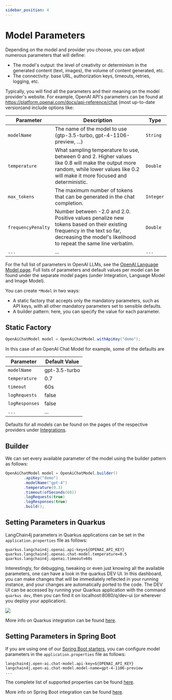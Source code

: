 ```yaml
---
sidebar_position: 4
---
```


# Model Parameters

Depending on the model and provider you choose, you can adjust numerous parameters that will define:
- The model's output: the level of creativity or determinism in the generated content (text, images),
the volume of content generated, etc.
- The connectivity: base URL, authorization keys, timeouts, retries, logging, etc.

Typically, you will find all the parameters and their meaning on the model provider's website.
For example, OpenAI API's parameters can be found at https://platform.openai.com/docs/api-reference/chat
(most up-to-date version)and include options like:

| Parameter          | Description                                                                                                                                                                                          | Type      |
|--------------------|------------------------------------------------------------------------------------------------------------------------------------------------------------------------------------------------------|-----------|
| `modelName`        | The name of the model to use (gtp-3.5-turbo, gpt-4-1106-preview, ...)                                                                                                                                | `String`  |
| `temperature`      | What sampling temperature to use, between 0 and 2. Higher values like 0.8 will make the output more random, while lower values like 0.2 will make it more focused and deterministic.                 | `Double`  |
| `max_tokens`       | The maximum number of tokens that can be generated in the chat completion.                                                                                                                           | `Integer` |
| `frequencyPenalty` | Number between -2.0 and 2.0. Positive values penalize new tokens based on their existing frequency in the text so far, decreasing the model's likelihood to repeat the same line verbatim.           | `Double`  |
| `...`              | ...                                                                                                                                                                                                  | `...`     |

For the full list of parameters in OpenAI LLMs, see the [OpenAI Language Model page](/integrations/language-models/openai).
Full lists of parameters and default values per model can be found under the separate model pages
(under Integration, Language Model and Image Model).

You can create `*Model` in two ways:
- A static factory that accepts only the mandatory parameters, such as API keys,
with all other mandatory parameters set to sensible defaults.
- A builder pattern: here, you can specify the value for each parameter.

## Static Factory
```java
OpenAiChatModel model = OpenAiChatModel.withApiKey("demo");
```
In this case of an OpenAI Chat Model for example, some of the defaults are

| Parameter      | Default Value | 
|----------------|---------------|
| `modelName`    | gpt-3.5-turbo |
| `temperature`  | 0.7           |
| `timeout`      | 60s           |
| `logRequests`  | false         |
| `logResponses` | false         |
| `...`          | ...           |

Defaults for all models can be found on the pages of the respective providers under [Integrations](/integrations).

## Builder
We can set every available parameter of the model using the builder pattern as follows:
```java
OpenAiChatModel model = OpenAiChatModel.builder()
        .apiKey("demo")
        .modelName("gpt-4")
        .temperature(0.3)
        .timeout(ofSeconds(60))
        .logRequests(true)
        .logResponses(true)
        .build();
```

## Setting Parameters in Quarkus
LangChain4j parameters in Quarkus applications can be set in the `application.properties` file as follows:
```
quarkus.langchain4j.openai.api-key=${OPENAI_API_KEY}
quarkus.langchain4j.openai.chat-model.temperature=0.5
quarkus.langchain4j.openai.timeout=60s
```

Interestingly, for debugging, tweaking or even just knowing all the available parameters,
one can have a look in the quarkus DEV UI.
In this dashboard, you can make changes that will be immediately reflected in your running instance,
and your changes are automatically ported to the code.
The DEV UI can be accessed by running your Quarkus application with the command `quarkus dev`,
then you can find it on localhost:8080/q/dev-ui (or wherever you deploy your application).

[![](/img/quarkus-dev-ui-parameters.png)](/tutorials/set-model-parameters)

More info on Quarkus integration can be found [here](/tutorials/quarkus-integration).

## Setting Parameters in Spring Boot
If you are using one of our [Spring Boot starters](https://github.com/langchain4j/langchain4j-spring),
you can configure model parameters in the `application.properties` file as follows:
```
langchain4j.open-ai.chat-model.api-key=${OPENAI_API_KEY}
langchain4j.open-ai.chat-model.model-name=gpt-4-1106-preview
...
```
The complete list of supported properties can be found
[here](https://github.com/langchain4j/langchain4j-spring/blob/main/langchain4j-open-ai-spring-boot-starter/src/main/java/dev/langchain4j/openai/spring/AutoConfig.java).

More info on Spring Boot integration can be found [here](/tutorials/spring-boot-integration).
